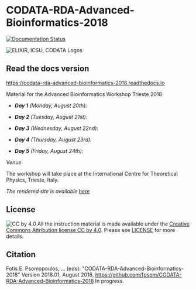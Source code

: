 # CODATA-RDA-Advanced-Bioinformatics-2018

[![Documentation Status](https://readthedocs.org/projects/codata-rda-advanced-bioinformatics-2018/badge/?version=latest)](https://codata-rda-advanced-bioinformatics-2018.readthedocs.io/en/latest/?badge=latest)

![ELIXIR, ICSU, CODATA Logos](_static/imagesBanner-Logo.png "ELIXIR, ICSU, CODATA Logos")

## Read the docs version
https://codata-rda-advanced-bioinformatics-2018.readthedocs.io


Material for the Advanced Bioinformatics Workshop Trieste 2018

- _**Day 1** (Monday, August 20th):_

- _**Day 2** (Tuesday, August 21st):_

- _**Day 3** (Wednesday, August 22nd):_

- _**Day 4** (Thursday, August 23rd):_

- _**Day 5** (Friday, August 24th):_

_Venue_

The workshop will take place at the International Centre for Theoretical Physics, Trieste, Italy.

_The rendered site is available [here](https://codata-rda-advanced-bioinformatics-2018.readthedocs.io)_

## License

![CC by 4.0](https://licensebuttons.net/l/by/4.0/88x31.png)
All the instruction material is made available under the [Creative Commons Attribution license CC by 4.0](https://creativecommons.org/licenses/by/4.0/). Please see [LICENSE](LICENSE.md) for more details.

## Citation

Fotis E. Psomopoulos, ... (eds): "CODATA-RDA-Advanced-Bioinformatics-2018"  Version 2018.01, August 2018,
https://github.com/fpsom/CODATA-RDA-Advanced-Bioinformatics-2018 In progress.
